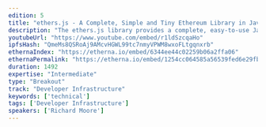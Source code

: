 ```yaml
---
edition: 5
title: "ethers.js - A Complete, Simple and Tiny Ethereum Library in JavaScript"
description: "The ethers.js library provides a complete, easy-to-use JavaScript library for developers to create dapp frontends and backends, Ethereum frameworks, tools and wallets.It provides all the APIs and utilities needed to query and connect safely and securely (optionally infrastructure-free) to a variety of backends, create JavaScript objects representations of  smart contracts and their state, sign and manage transactions and format content for display logic and parse user input.This talk will quickly cover many of these features, provide examples of common tasks, and demonstrate a few less-obviously-dangerous, but easy-to-make mistakes  (with solutions)."
youtubeUrl: "https://www.youtube.com/embed/r1ldSzcqaHo"
ipfsHash: "QmeMs8QSRoAj9AMcvHGWL99tc7nmyVPWM8wxoFLtgqnxrb"
ethernaIndex: "https://etherna.io/embed/6344ee44c02259b06a2ffa06"
ethernaPermalink: "https://etherna.io/embed/1254cc064585a56539fed6e29fb086a56c3013ddf353ef2124a3fd04ce51991a"
duration: 1492
expertise: "Intermediate"
type: "Breakout"
track: "Developer Infrastructure"
keywords: ['technical']
tags: ['Developer Infrastructure']
speakers: ['Richard Moore']
---
```

